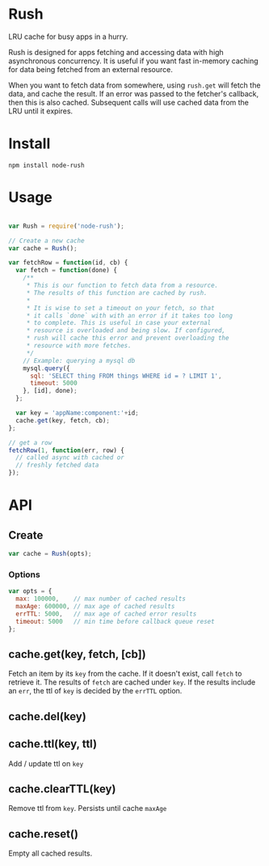 Rush
===

LRU cache for busy apps in a hurry.

Rush is designed for apps fetching and accessing data with high asynchronous concurrency. It is useful if you want fast in-memory caching for data being fetched from an external resource.

When you want to fetch data from somewhere, using `rush.get` will fetch the data, and cache the result. If an error was passed to the fetcher's callback, then this is also cached. Subsequent calls will use cached data from the LRU until it expires.

# Install

    npm install node-rush

# Usage

```javascript

var Rush = require('node-rush');

// Create a new cache
var cache = Rush();

var fetchRow = function(id, cb) {
  var fetch = function(done) {
    /**
     * This is our function to fetch data from a resource.
     * The results of this function are cached by rush.
     *
     * It is wise to set a timeout on your fetch, so that
     * it calls `done` with with an error if it takes too long
     * to complete. This is useful in case your external
     * resource is overloaded and being slow. If configured,
     * rush will cache this error and prevent overloading the
     * resource with more fetches.
     */
    // Example: querying a mysql db
    mysql.query({
      sql: 'SELECT thing FROM things WHERE id = ? LIMIT 1',
      timeout: 5000
    }, [id], done);
  };

  var key = 'appName:component:'+id;
  cache.get(key, fetch, cb);
};

// get a row
fetchRow(1, function(err, row) {
  // called async with cached or
  // freshly fetched data
});
```

# API

## Create

```javascript
var cache = Rush(opts);
```

### Options

```javascript
var opts = {
  max: 100000,    // max number of cached results
  maxAge: 600000, // max age of cached results
  errTTL: 5000,   // max age of cached error results
  timeout: 5000   // min time before callback queue reset
};
```

## cache.get(key, fetch, [cb])

Fetch an item by its `key` from the cache. If it doesn't exist, call `fetch` to retrieve it. The results of `fetch` are cached under `key`. If the results include an `err`, the ttl of `key` is decided by the `errTTL` option.

## cache.del(key)
## cache.ttl(key, ttl)

Add / update ttl on `key`

## cache.clearTTL(key)

Remove ttl from `key`. Persists until cache `maxAge`

## cache.reset()

Empty all cached results.
